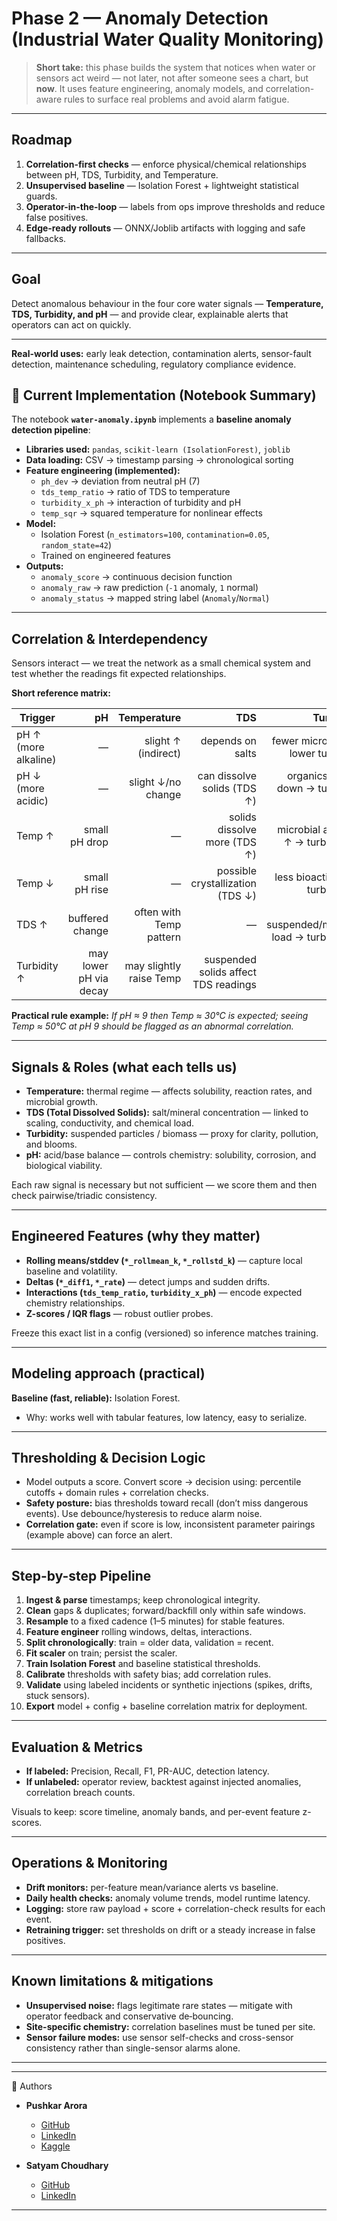 
# Phase 2 — Anomaly Detection (Industrial Water Quality Monitoring)

> **Short take:** this phase builds the system that notices when water or sensors act weird — not later, not after someone sees a chart, but **now**. It uses feature engineering, anomaly models, and correlation-aware rules to surface real problems and avoid alarm fatigue.

---

## Roadmap 

1. **Correlation-first checks** — enforce physical/chemical relationships between pH, TDS, Turbidity, and Temperature.
2. **Unsupervised baseline** — Isolation Forest + lightweight statistical guards.
3. **Operator-in-the-loop** — labels from ops improve thresholds and reduce false positives.
4. **Edge-ready rollouts** — ONNX/Joblib artifacts with logging and safe fallbacks.

---

## Goal

Detect anomalous behaviour in the four core water signals — **Temperature, TDS, Turbidity, and pH** — and provide clear, explainable alerts that operators can act on quickly.

---



**Real-world uses:** early leak detection, contamination alerts, sensor-fault detection, maintenance scheduling, regulatory compliance evidence.



## 🧾 Current Implementation (Notebook Summary)  

The notebook **`water-anomaly.ipynb`** implements a **baseline anomaly detection pipeline**:

- **Libraries used:** `pandas`, `scikit-learn (IsolationForest)`, `joblib`  
- **Data loading:** CSV → timestamp parsing → chronological sorting  
- **Feature engineering (implemented):**  
  - `ph_dev` → deviation from neutral pH (7)  
  - `tds_temp_ratio` → ratio of TDS to temperature  
  - `turbidity_x_ph` → interaction of turbidity and pH  
  - `temp_sqr` → squared temperature for nonlinear effects  
- **Model:**  
  - Isolation Forest (`n_estimators=100`, `contamination=0.05`, `random_state=42`)  
  - Trained on engineered features  
- **Outputs:**  
  - `anomaly_score` → continuous decision function  
  - `anomaly_raw` → raw prediction (`-1` anomaly, `1` normal)  
  - `anomaly_status` → mapped string label (`Anomaly`/`Normal`)  
---

## Correlation & Interdependency 

Sensors interact — we treat the network as a small chemical system and test whether the readings fit expected relationships.

**Short reference matrix:**

| Trigger              |                     pH |             Temperature |                                  TDS |                                 Turbidity |
| -------------------- | ---------------------: | ----------------------: | -----------------------------------: | ----------------------------------------: |
| pH ↑ (more alkaline) |                      — |     slight ↑ (indirect) |                     depends on salts |          fewer microbes → lower turbidity |
| pH ↓ (more acidic)   |                      — |      slight ↓/no change |          can dissolve solids (TDS ↑) |         organics break down → turbidity ↑ |
| Temp ↑               |          small pH drop |                       — |         solids dissolve more (TDS ↑) |        microbial activity ↑ → turbidity ↑ |
| Temp ↓               |          small pH rise |                       — |     possible crystallization (TDS ↓) |            less bioactivity → turbidity ↓ |
| TDS ↑                |        buffered change | often with Temp pattern |                                    — | more suspended/mineral load → turbidity ↑ |
| Turbidity ↑          | may lower pH via decay | may slightly raise Temp | suspended solids affect TDS readings |                                         — |

**Practical rule example:** *If pH ≈ 9 then Temp ≈ 30°C is expected; seeing Temp ≈ 50°C at pH 9 should be flagged as an abnormal correlation.*

---

## Signals & Roles (what each tells us)

* **Temperature:** thermal regime — affects solubility, reaction rates, and microbial growth.
* **TDS (Total Dissolved Solids):** salt/mineral concentration — linked to scaling, conductivity, and chemical load.
* **Turbidity:** suspended particles / biomass — proxy for clarity, pollution, and blooms.
* **pH:** acid/base balance — controls chemistry: solubility, corrosion, and biological viability.

Each raw signal is necessary but not sufficient — we score them and then check pairwise/triadic consistency.

---

## Engineered Features (why they matter)

* **Rolling means/stddev (`*_rollmean_k`, `*_rollstd_k`)** — capture local baseline and volatility.
* **Deltas (`*_diff1`, `*_rate`)** — detect jumps and sudden drifts.
* **Interactions (`tds_temp_ratio`, `turbidity_x_ph`)** — encode expected chemistry relationships.
* **Z-scores / IQR flags** — robust outlier probes.

Freeze this exact list in a config (versioned) so inference matches training.

---

## Modeling approach (practical)

**Baseline (fast, reliable):** Isolation Forest.

* Why: works well with tabular features, low latency, easy to serialize.


---

## Thresholding & Decision Logic

* Model outputs a score. Convert score → decision using: percentile cutoffs + domain rules + correlation checks.
* **Safety posture:** bias thresholds toward recall (don’t miss dangerous events). Use debounce/hysteresis to reduce alarm noise.
* **Correlation gate:** even if score is low, inconsistent parameter pairings (example above) can force an alert.

---

## Step-by-step Pipeline

1. **Ingest & parse** timestamps; keep chronological integrity.
2. **Clean** gaps & duplicates; forward/backfill only within safe windows.
3. **Resample** to a fixed cadence (1–5 minutes) for stable features.
4. **Feature engineer** rolling windows, deltas, interactions.
5. **Split chronologically**: train = older data, validation = recent.
6. **Fit scaler** on train; persist the scaler.
7. **Train Isolation Forest** and baseline statistical thresholds.
8. **Calibrate** thresholds with safety bias; add correlation rules.
9. **Validate** using labeled incidents or synthetic injections (spikes, drifts, stuck sensors).
10. **Export** model + config + baseline correlation matrix for deployment.

---


## Evaluation & Metrics

* **If labeled:** Precision, Recall, F1, PR-AUC, detection latency.
* **If unlabeled:** operator review, backtest against injected anomalies, correlation breach counts.

Visuals to keep: score timeline, anomaly bands, and per-event feature z-scores.

---

## Operations & Monitoring

* **Drift monitors:** per-feature mean/variance alerts vs baseline.
* **Daily health checks:** anomaly volume trends, model runtime latency.
* **Logging:** store raw payload + score + correlation-check results for each event.
* **Retraining trigger:** set thresholds on drift or a steady increase in false positives.

---

## Known limitations & mitigations

* **Unsupervised noise:** flags legitimate rare states — mitigate with operator feedback and conservative de‑bouncing.
* **Site-specific chemistry:** correlation baselines must be tuned per site.
* **Sensor failure modes:** use sensor self-checks and cross-sensor consistency rather than single-sensor alarms alone.

---

---

📌 Authors  

- **Pushkar Arora**  
  - [GitHub](https://github.com/pushkar1887)  
  - [LinkedIn](https://www.linkedin.com/in/pushkar-arora-0b3599356/)  
  - [Kaggle](https://www.kaggle.com/pushkararora)  

- **Satyam Choudhary**  
  - [GitHub](https://github.com/SatyamChoudhary1909)  
  - [LinkedIn](https://www.linkedin.com/in/satyam-choudhary-114b89325/)  

---

